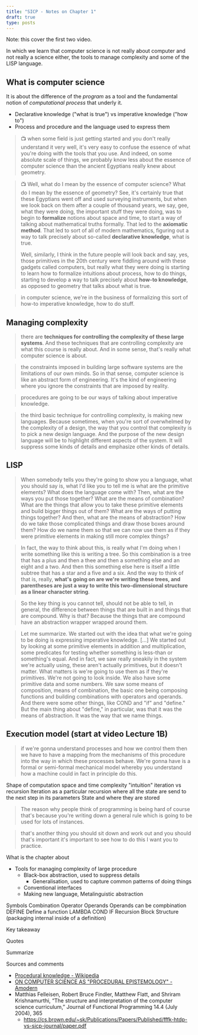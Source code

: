 ```yaml
---
title: "SICP - Notes on Chapter 1"
draft: true
type: posts
---
```


Note: this cover the first two video.

In which we learn that computer science is not really about computer and not really a science either, the tools to manage complexity and some of the LISP language.

<!-- todo: separate quotes from book 📖 and video 📺 with emoji? -->

<!-- todo: find the keywords and the key ideas -->

## What is computer science

It is about the difference of the _program_ as a tool and the fundamental notion of _computational process_ that underly it.

- Declarative knowledge ("what is true") vs imperative knowledge ("how to")
- Process and procedure and the language used to express them

> 📺 when some field is just getting started and you don't really understand it very well, it's very easy to confuse the essence of what you're doing with the tools that you use. And indeed, on some absolute scale of things, we probably know less about the essence of computer science than the ancient Egyptians really knew about geometry.

> 📺 Well, what do I mean by the essence of computer science? What do I mean by the essence of geometry? See, it's certainly true that these Egyptians went off and used surveying instruments, but when we look back on them after a couple of thousand years, we say, gee, what they were doing, the important stuff they were doing, was to begin to **formalize** notions about space and time, to start a way of talking about mathematical truths formally. That led to the **axiomatic method**. That led to sort of all of modern mathematics, figuring out a way to talk precisely about so-called **declarative knowledge**, what is true.
> 
> Well, similarly, I think in the future people will look back and say, yes, those primitives in the 20th century were fiddling around with these gadgets called computers, but really what they were doing is starting to learn how to formalize intuitions about process, how to do things, starting to develop a way to talk precisely about **how-to knowledge**, as opposed to geometry that talks about what is true.

> in computer science, we're in the business of formalizing this sort of how-to imperative knowledge, how to do stuff. 


## Managing complexity

> there are **techniques for controlling the complexity of these large systems**. And these techniques that are controlling complexity are what this course is really about. And in some sense, that's really what computer science is about.

> the constraints imposed in building large software systems are the limitations of our own minds. So in that sense, computer science is like an abstract form of engineering. It's the kind of engineering where you ignore the constraints that are imposed by reality.

> procedures are going to be our ways of talking about imperative knowledge.

> the third basic technique for controlling complexity, is making new languages. Because sometimes, when you're sort of overwhelmed by the complexity of a design, the way that you control that complexity is to pick a new design language. And the purpose of the new design language will be to highlight different aspects of the system. It will suppress some kinds of details and emphasize other kinds of details.

## LISP

> When somebody tells you they're going to show you a language, what you should say is, what I'd like you to tell me is what are the primitive elements? What does the language come with? Then, what are the ways you put those together? What are the means of combination? What are the things that allow you to take these primitive elements and build bigger things out of them? What are the ways of putting things together? And then, what are the means of abstraction? How do we take those complicated things and draw those boxes around them? How do we name them so that we can now use them as if they were primitive elements in making still more complex things?

> In fact, the way to think about this, is really what I'm doing when I write something like this is writing a tree. So this combination is a tree that has a plus and then a thee and then a something else and an eight and a two. And then this something else here is itself a little subtree that has a star and a five and a six. And the way to think of that is, really, **what's going on are we're writing these trees, and parentheses are just a way to write this two-dimensional structure as a linear character string**.

> So the key thing is you cannot tell, should not be able to tell, in general, the difference between things that are built in and things that are compound. Why is that? Because the things that are compound have an abstraction wrapper wrapped around them.

> Let me summarize. We started out with the idea that what we're going to be doing is expressing imperative knowledge. [...] We started out by looking at some primitive elements in addition and multiplication, some predicates for testing whether something is less-than or something's equal. And in fact, we saw really sneakily in the system we're actually using, these aren't actually primitives, but it doesn't matter. What matters is we're going to use them as if they're primitives. We're not going to look inside. We also have some primitive data and some numbers. 
> We saw some means of composition, means of combination, the basic one being composing functions and building combinations with operators and operands. 
> And there were some other things, like COND and "if" and "define." But the main thing about "define," in particular, was that it was the means of abstraction. It was the way that we name things. 


## Execution model (start at video Lecture 1B)

> if we're gonna understand processes and how we control them then we have to have a mapping from the mechanisms of this procedure into the way in which these processes behave. We're gonna have is a formal or semi-formal mechanical model whereby you understand how a machine could in fact in principle do this.


Shape of computation
space and time complexity "intuition"
iteration vs recursion
Iteration as a particular recursion where all the state are send to the next step in its parameters
State and where they are stored

> The reason why people think of programming is being hard of course that's because you're writing down a general rule which is going to be used for lots of instances.


> that's another thing you should sit down and work out and you should that's important it's important to see how to do this I want you to practice.


What is the chapter about

- Tools for managing complexity of large procedure
  - Black-box abstraction, used to suppress details
    - Generalisation, used to capture common patterns of doing things
  - Conventional interfaces
  - Making new language, Metalinguistic abstraction

Symbols
Combination
Operator
Operands
Operands can be compbination
DEFINE
Define a function
LAMBDA
COND
IF
Recursion
Block Structure (packaging internal inside of a definition)

Key takeaway


Quotes


Summarize






Sources and comments

- [Procedural knowledge - Wikipedia](https://en.wikipedia.org/wiki/Procedural_knowledge) 
- [ON COMPUTER SCIENCE AS "PROCEDURAL EPISTEMOLOGY" - Amodern](https://amodern.net/article/on-computer-science/) 
- Matthias Felleisen, Robert Bruce Findler, Matthew Flatt, and Shriram Krishnamurthi, “The structure and interpretation of the computer science curriculum,” Journal of Functional Programming  14.4 (July 2004), 365
  - https://cs.brown.edu/~sk/Publications/Papers/Published/fffk-htdp-vs-sicp-journal/paper.pdf